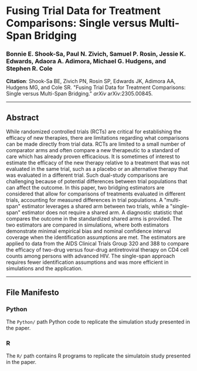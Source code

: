 # Fusing Trial Data for Treatment Comparisons: Single versus Multi-Span Bridging

### Bonnie E. Shook-Sa, Paul N. Zivich, Samuel P. Rosin, Jessie K. Edwards, Adaora A. Adimora, Michael G. Hudgens, and Stephen R. Cole

**Citation**: Shook-Sa BE, Zivich PN, Rosin SP, Edwards JK, Adimora AA, Hudgens MG, and Cole SR. "Fusing Trial Data for Treatment Comparisons: Single versus Multi-Span Bridging." *arXiv* arXiv:2305.00845.

--------------------------------

## Abstract

While randomized controlled trials (RCTs) are critical for establishing the efficacy of new therapies, there are limitations regarding what comparisons can be made directly from trial data. RCTs are limited to a small number of comparator arms and often compare a new therapeutic to a standard of care which has already proven efficacious. It is sometimes of interest to estimate the efficacy of the new therapy relative to a treatment that was not evaluated in the same trial, such as a placebo or an alternative therapy that was evaluated in a different trial. Such dual-study comparisons are challenging because of potential differences between trial populations that can affect the outcome. In this paper, two bridging estimators are considered that allow for comparisons of treatments evaluated in different trials, accounting for measured differences in trial populations. A "multi-span" estimator leverages a shared arm between two trials, while a "single-span" estimator does not require a shared arm. A diagnostic statistic that compares the outcome in the standardized shared arms is provided. The two estimators are compared in simulations, where both estimators demonstrate minimal empirical bias and nominal confidence interval coverage when the identification assumptions are met. The estimators are applied to data from the AIDS Clinical Trials Group 320 and 388 to compare the efficacy of two-drug versus four-drug antiretroviral therapy on CD4 cell counts among persons with advanced HIV. The single-span approach requires fewer identification assumptions and was more efficient in simulations and the application.

--------------------------------

## File Manifesto

### Python
The `Python/` path Python code to replicate the simulation study presented in the paper.

### R
The `R/` path contains R programs to replicate the simulatoin study presented in the paper.
